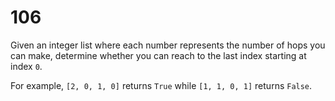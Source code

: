 [_metadata_:number]:-      "106"
[_metadata_:difficulty]:-  "Medium"
[_metadata_:asker]:-       "Pinterest"
[_metadata_:tags]:-        "list"

# 106

Given an integer list where each number represents the number of hops you can make, determine whether you can reach to the last index starting at index `0`.

For example, `[2, 0, 1, 0]` returns `True` while `[1, 1, 0, 1]` returns `False`.
